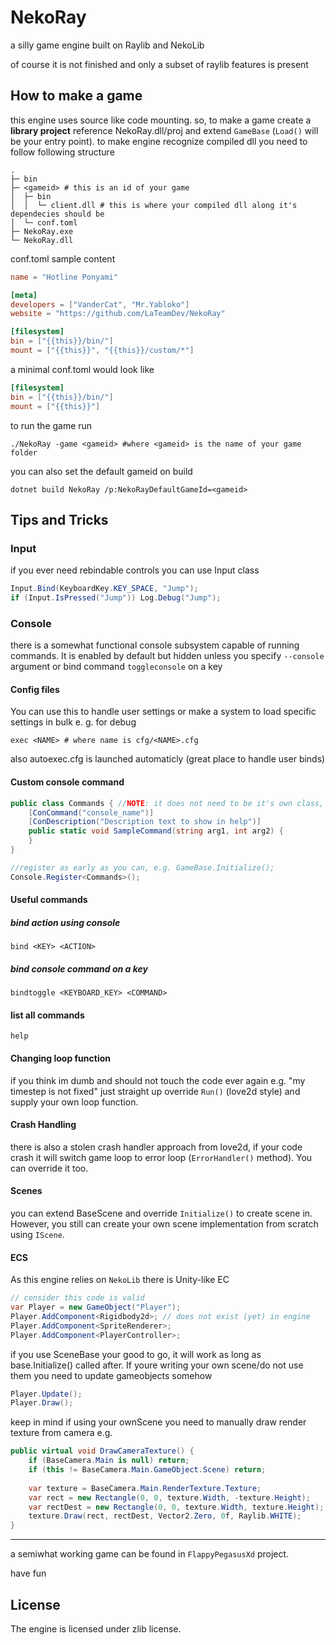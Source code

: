 # NekoRay
a silly game engine built on Raylib and NekoLib

of course it is not finished and only a subset of raylib features is present

## How to make a game
this engine uses source like code mounting. so, to make a game create a **library project**
reference NekoRay.dll/proj and extend `GameBase` (`Load()` will be your entry point).
to make engine recognize compiled dll you need to follow following structure
```
.
├─ bin
├─ <gameid> # this is an id of your game
│  ├─ bin
│  │  └─ client.dll # this is where your compiled dll along it's dependecies should be
│  └─ conf.toml 
├─ NekoRay.exe
└─ NekoRay.dll
```

conf.toml sample content
```toml
name = "Hotline Ponyami"

[meta]
developers = ["VanderCat", "Mr.Yabloko"]
website = "https://github.com/LaTeamDev/NekoRay"

[filesystem]
bin = ["{{this}}/bin/"]
mount = ["{{this}}", "{{this}}/custom/*"]
```
a minimal conf.toml would look like
```toml
[filesystem]
bin = ["{{this}}/bin/"]
mount = ["{{this}}"]
```

to run the game run 
```
./NekoRay -game <gameid> #where <gameid> is the name of your game folder
```

you can also set the default gameid on build
```shell
dotnet build NekoRay /p:NekoRayDefaultGameId=<gameid>
```

## Tips and Tricks
### Input
if you ever need rebindable controls you can use Input class
```csharp
Input.Bind(KeyboardKey.KEY_SPACE, "Jump");
if (Input.IsPressed("Jump")) Log.Debug("Jump");
```

### Console
there is a somewhat functional console subsystem capable of running commands. It is
enabled by default but hidden unless you specify `--console` argument or bind command `toggleconsole` on
a key

#### Config files
You can use this to handle user settings or make a system to load specific settings in bulk e. g. for debug
```
exec <NAME> # where name is cfg/<NAME>.cfg
```
also autoexec.cfg is launched automaticly (great place to handle user binds)

#### Custom console command
```csharp
public class Commands { //NOTE: it does not need to be it's own class, but it NEEDS to be a non static one
    [ConCommand("console_name")]
    [ConDescription("Description text to show in help")]
    public static void SampleCommand(string arg1, int arg2) {
    }
}

//register as early as you can, e.g. GameBase.Initialize();
Console.Register<Commands>();
```

#### Useful commands
##### bind action using console
```
bind <KEY> <ACTION>
```
##### bind console command on a key
```
bindtoggle <KEYBOARD_KEY> <COMMAND>
```
#### list all commands
```
help
```
#### Changing loop function
if you think im dumb and should not touch the code ever again e.g. "my timestep
is not fixed" just straight up override `Run()` (love2d style) and supply your
own loop function.

#### Crash Handling
there is also a stolen crash handler approach from love2d, if your code crash
it will switch game loop to error loop (`ErrorHandler()` method). You can override it too.

#### Scenes
you can extend BaseScene and override
`Initialize()` to create scene in. However, you still can create your own scene implementation from scratch
using `IScene`.

#### ECS
As this engine relies on `NekoLib` there is Unity-like EC
```csharp
// consider this code is valid
var Player = new GameObject("Player");
Player.AddComponent<Rigidbody2d>; // does not exist (yet) in engine
Player.AddComponent<SpriteRenderer>;
Player.AddComponent<PlayerController>;
```
if you use SceneBase your good to go, it will work as long as
base.Initialize() called after. If youre writing your own scene/do not use them you need
to update gameobjects somehow

```csharp
Player.Update();
Player.Draw();
```

keep in mind if using your ownScene you need to manually draw render texture from camera e.g.
```csharp
public virtual void DrawCameraTexture() {
    if (BaseCamera.Main is null) return;
    if (this != BaseCamera.Main.GameObject.Scene) return;
    
    var texture = BaseCamera.Main.RenderTexture.Texture;
    var rect = new Rectangle(0, 0, texture.Width, -texture.Height);
    var rectDest = new Rectangle(0, 0, texture.Width, texture.Height);
    texture.Draw(rect, rectDest, Vector2.Zero, 0f, Raylib.WHITE);
}
```

---

a semiwhat working game can be found in `FlappyPegasusXd` project.

have fun

## License
The engine is licensed under zlib license.